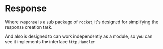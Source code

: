 # Response

Where `response` is a sub package of `rocket`, it's designed for simplifying the response creation task.

And also is designed to can work independently as a module, so you can see it implements the interface `http.Handler`

